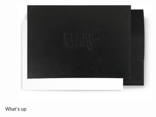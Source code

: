 <style>
.project-back {
	background: rgba(250, 250, 250, 0.9);
}
.project-title,
.project p{ 
	color: black;
}
.spinner i {
	background: black
}

</style>

<figure style="max-width: 800px">
	<img src="img/clere.png" />
</figure>

What's up